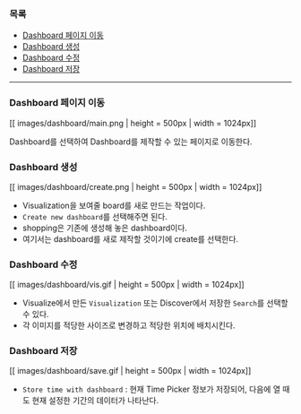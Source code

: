 ### 목록

* [Dashboard 페이지 이동](#dashboard)
* [Dashboard 생성](#create)
* [Dashboard 수정](#vis)
* [Dashboard 저장](#save)

---

<a name='dashboard'></a>
### Dashboard 페이지 이동

[[ images/dashboard/main.png | height = 500px | width = 1024px]]

Dashboard를 선택하여 Dashboard를 제작할 수 있는 페이지로 이동한다.

<a name='create'></a>
### Dashboard 생성

[[ images/dashboard/create.png | height = 500px | width = 1024px]]

* Visualization을 보여줄 board를 새로 만드는 작업이다.
* `Create new dashboard`를 선택해주면 된다.
* shopping은 기존에 생성해 놓은 dashboard이다.
* 여기서는 dashboard를 새로 제작할 것이기에 create를 선택한다.

<a name='vis'></a>
### Dashboard 수정

[[ images/dashboard/vis.gif | height = 500px | width = 1024px]]

* Visualize에서 만든 `Visualization` 또는 Discover에서 저장한 `Search`를 선택할 수 있다.
* 각 이미지를 적당한 사이즈로 변경하고 적당한 위치에 배치시킨다.

<a name='save'></a>
### Dashboard 저장

[[ images/dashboard/save.gif | height = 500px | width = 1024px]]
* `Store time with dashboard` : 현재 Time Picker 정보가 저장되어, 다음에 열 때도 현재 설정한 기간의 데이터가 나타난다.